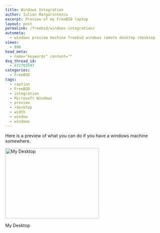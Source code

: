 ```yaml
---
title: Windows Integration
author: Iulian Margarintescu
excerpt: Preview of my FreeBSD laptop
layout: post
permalink: /freebsd/windows-integration/
autometa:
  - windows preview machine freebsd windows remote desktop rdesktop
views:
  - 896
head_meta:
  - name="keywords" content=""
dsq_thread_id:
  - 672703597
categories:
  - FreeBSD
tags:
  - caption
  - FreeBSD
  - integration
  - Microsoft Windows
  - preview
  - rdesktop
  - width
  - window
  - windows
---
```

Here is a preview of what you can do if you have a windows machine somewhere.

[][1]

<div id="attachment_56" style="width: 310px" class="wp-caption aligncenter">
  <a href="http://www.erata.net/wp-content/uploads/2009/02/mydesktop.png"><img class="size-medium wp-image-56" title="mydesktop" src="http://www.erata.net/wp-content/uploads/2009/02/mydesktop-300x225.png" alt="My Desktop" width="300" height="225" /></a><p class="wp-caption-text">
    My Desktop
  </p>
</div>

 [1]: http://www.erata.net/wp-content/uploads/Image/mydesktop.png "My Desktop"